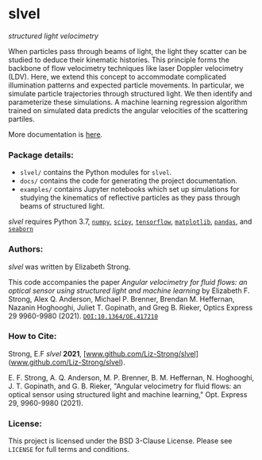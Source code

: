 # slvel

*structured light velocimetry*

When particles pass through beams of light, the light they scatter can be studied to deduce their kinematic histories. This principle forms the backbone of flow velocimetry techniques like laser Doppler velocimetry (LDV). Here, we extend this concept to accommodate complicated illumination patterns and expected particle movements. In particular, we simulate particle trajectories through structured light. We then identify and parameterize these simulations. A machine learning regression algorithm trained on simulated data predicts the angular velocities of the scattering partiles.

More documentation is [here](https://slvel.readthedocs.io/).

### Package details:
- `slvel/` contains the Python modules for `slvel`. 
- `docs/` contains the code for generating the project documentation.
- `examples/` contains Jupyter notebooks which set up simulations for studying the kinematics of reflective particles as they pass through beams of structured light.

*slvel* requires Python 3.7, [`numpy`](https://numpy.org/), [`scipy`](https://scipy.org/), [`tensorflow`](https://tensorflow.org/), [`matplotlib`](https://matplotlib.org/), [`pandas`](https://pandas.pydata.org/), and [`seaborn`](https://seaborn.pydata.org/)

### Authors:

*slvel* was written by Elizabeth Strong. 

This code accompanies the paper  *Angular velocimetry for fluid flows: an optical sensor using structured light and machine learning* by Elizabeth F. Strong, Alex Q. Anderson, Michael P. Brenner, Brendan M. Heffernan, Nazanin Hoghooghi, Juliet T. Gopinath, and Greg B. Rieker, Optics Express 29 9960-9980 (2021). [`DOI:10.1364/OE.417210`](https://doi.org/10.1364/OE.417210)

### How to Cite:

Strong, E.F *slvel* **2021**, [www.github.com/Liz-Strong/slvel] (www.github.com/Liz-Strong/slvel).

E. F. Strong, A. Q. Anderson, M. P. Brenner, B. M. Heffernan, N. Hoghooghi, J. T. Gopinath, and G. B. Rieker, "Angular velocimetry for fluid flows: an optical sensor using structured light and machine learning," Opt. Express 29, 9960-9980 (2021).

### License:

This project is licensed under the BSD 3-Clause License. Please see `LICENSE` for full terms and conditions. 
